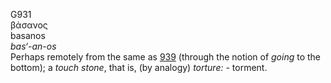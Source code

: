 <body>
  <p>G931<br>  βάσανος  <br> basanos  <br><i>bas‘-an-os </i><br>Perhaps remotely from the same as <a href="g0939.htm">939</a> (through the notion of <i>going</i> to the bottom); a <i>touch</i> <i>stone</i>, that is, (by analogy) <i>torture:</i> - torment.<br></p>
 </body>